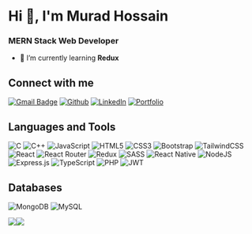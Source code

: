 <h1 >Hi 👋, I'm Murad Hossain</h1>
<h3>MERN Stack Web Developer</h3>

- 🌱 I’m currently learning **Redux**

<!-- - 👨‍💻 All of my projects are available at [https://murad-hossain.web.app/](https://murad-hossain.web.app/)

- 📫 How to reach me **muradhossain1387@gmail.com**
- 📄 Know about my experiences [Resume](https://drive.google.com/file/d/1t4ys3k8cltCzUiev-12tF6aM747FQHYt/view?usp=sharing) -->


## Connect with me 
[![Gmail Badge](https://img.shields.io/badge/Email-c14438?style=flat-square&logo=Gmail&logoColor=white&link=mailto:muradhossain1387@gmail.com)](mailto:muradhossain1387@gmail.com) [![Github](https://img.shields.io/badge/Github-%2324292e.svg?&logo=github&logoColor=white)](https://github.com/murad5/)  [![LinkedIn](https://img.shields.io/badge/LinkedIn-%230077B5.svg?logo=linkedin&logoColor=white)](https://linkedin.com/in/murad5) [![Portfolio](https://img.shields.io/badge/%20-Portfolio-green?color=14171A&logoColor=ffffff)](https://murad-hossain.web.app/)  
<!--  
 [![Facebook](https://img.shields.io/badge/Facebook-%231877F2.svg?logo=Facebook&logoColor=white)](https://facebook.com/murad) 
 [![Instagram](https://img.shields.io/badge/Instagram-%23E4405F.svg?logo=Instagram&logoColor=white)](https://instagram.com/murad) 
 [![Medium](https://img.shields.io/badge/Medium-12100E?logo=medium&logoColor=white)](https://medium.com/@murad) 
 [![Twitter](https://img.shields.io/badge/Twitter-%231DA1F2.svg?logo=Twitter&logoColor=white)](https://twitter.com/murad) 
 [![Behance](https://img.shields.io/badge/Behance-1769ff?logo=behance&logoColor=white)](https://behance.net/murad)
 -->

## Languages and Tools  
![C](https://img.shields.io/badge/c-%2300599C.svg?style=for-the-badge&logo=c&logoColor=white) ![C++](https://img.shields.io/badge/c++-%2300599C.svg?style=for-the-badge&logo=c%2B%2B&logoColor=white) ![JavaScript](https://img.shields.io/badge/javascript-%23323330.svg?style=for-the-badge&logo=javascript&logoColor=%23F7DF1E) ![HTML5](https://img.shields.io/badge/html5-%23E34F26.svg?style=for-the-badge&logo=html5&logoColor=white)  ![CSS3](https://img.shields.io/badge/css3-%231572B6.svg?style=for-the-badge&logo=css3&logoColor=white)  ![Bootstrap](https://img.shields.io/badge/bootstrap-%23563D7C.svg?style=for-the-badge&logo=bootstrap&logoColor=white) ![TailwindCSS](https://img.shields.io/badge/tailwindcss-%2338B2AC.svg?style=for-the-badge&logo=tailwind-css&logoColor=white) ![React](https://img.shields.io/badge/react-%2320232a.svg?style=for-the-badge&logo=react&logoColor=%2361DAFB)  ![React Router](https://img.shields.io/badge/React_Router-CA4245?style=for-the-badge&logo=react-router&logoColor=white) ![Redux](https://img.shields.io/badge/redux-%23593d88.svg?style=for-the-badge&logo=redux&logoColor=white) ![SASS](https://img.shields.io/badge/SASS-hotpink.svg?style=for-the-badge&logo=SASS&logoColor=white) ![React Native](https://img.shields.io/badge/react_native-%2320232a.svg?style=for-the-badge&logo=react&logoColor=%2361DAFB) ![NodeJS](https://img.shields.io/badge/node.js-6DA55F?style=for-the-badge&logo=node.js&logoColor=white) ![Express.js](https://img.shields.io/badge/express.js-%23404d59.svg?style=for-the-badge&logo=express&logoColor=%2361DAFB) ![TypeScript](https://img.shields.io/badge/typescript-%23007ACC.svg?style=for-the-badge&logo=typescript&logoColor=white) ![PHP](https://img.shields.io/badge/php-%23777BB4.svg?style=for-the-badge&logo=php&logoColor=white) ![JWT](https://img.shields.io/badge/JWT-black?style=for-the-badge&logo=JSON%20web%20tokens) 
<!-- ![LaTeX](https://img.shields.io/badge/latex-%23008080.svg?style=for-the-badge&logo=latex&logoColor=white) ![Heroku](https://img.shields.io/badge/heroku-%23430098.svg?style=for-the-badge&logo=heroku&logoColor=white) ![Netlify](https://img.shields.io/badge/netlify-%23000000.svg?style=for-the-badge&logo=netlify&logoColor=#00C7B7) ![Firebase](https://img.shields.io/badge/firebase-%23039BE5.svg?style=for-the-badge&logo=firebase) -->


## Databases
 ![MongoDB](https://img.shields.io/badge/MongoDB-%234ea94b.svg?style=for-the-badge&logo=mongodb&logoColor=white) ![MySQL](https://img.shields.io/badge/mysql-%2300f.svg?style=for-the-badge&logo=mysql&logoColor=white) 	


![](https://github-readme-stats.vercel.app/api?username=murad5&theme=radical&hide_border=false&include_all_commits=true&count_private=false&hide_title=false&line_height=20px)![](https://github-readme-stats.vercel.app/api/top-langs/?username=murad5&theme=radical&hide_border=false&include_all_commits=false&count_private=false&layout=compact)
<!-- ![](https://github-readme-streak-stats.herokuapp.com/?user=murad5&theme=radical&hide_border=false&hide_title=true)<br/> -->
 <!--
**murad5/murad5** is a ✨ _special_ ✨ repository because its `README.md` (this file) appears on your GitHub profile.

Here are some ideas to get you started:

- 🔭 I’m currently working on ...
- 🌱 I’m currently learning ...
- 👯 I’m looking to collaborate on ...
- 🤔 I’m looking for help with ...
- 💬 Ask me about ...
- 📫 How to reach me: ...
- 😄 Pronouns: ...
- ⚡ Fun fact: ...
-->

